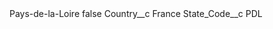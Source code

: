 <?xml version="1.0" encoding="UTF-8"?>
<CustomMetadata xmlns="http://soap.sforce.com/2006/04/metadata" xmlns:xsi="http://www.w3.org/2001/XMLSchema-instance" xmlns:xsd="http://www.w3.org/2001/XMLSchema">
    <label>Pays-de-la-Loire</label>
    <protected>false</protected>
    <values>
        <field>Country__c</field>
        <value xsi:type="xsd:string">France</value>
    </values>
    <values>
        <field>State_Code__c</field>
        <value xsi:type="xsd:string">PDL</value>
    </values>
</CustomMetadata>

